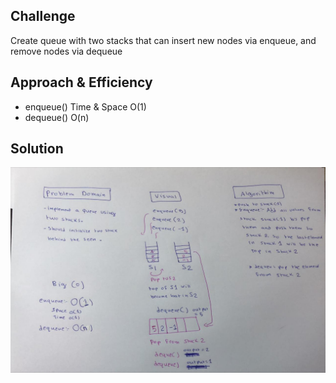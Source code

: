## Challenge
Create queue with two stacks that can insert new nodes via enqueue, and remove nodes via dequeue

## Approach & Efficiency
 - enqueue() Time & Space O(1)
 - dequeue() O(n)

## Solution
![](https://github.com/AyaaBe95/data-structures-and-algorithms401/blob/main/assests/stackWithQueue.jpeg)

